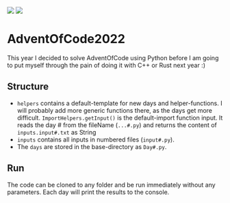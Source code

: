 ![](https://img.shields.io/badge/stars%20⭐-28-yellow)
![](https://img.shields.io/badge/days%20completed-14-blue)
# AdventOfCode2022
This year I decided to solve AdventOfCode using Python before I am going to put myself through the pain of doing it with C++ or Rust next year :)

## Structure
* ``helpers`` contains a default-template for new days and helper-functions. 
I will probably add more generic functions there, as the days get more difficult.
``ImportHelpers.getInput()`` is the default-import function input. It reads the day # from the fileName (``...#.py``) and returns the content of ``inputs.input#.txt`` as String
* ``inputs`` contains all inputs in numbered files (``input#.py``).
* The ``days`` are stored in the base-directory as ``Day#.py``.

## Run
The code can be cloned to any folder and be run immediately without any parameters. Each day will print the results to the console.
